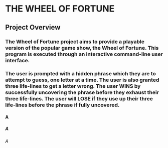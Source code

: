# THE WHEEL OF FORTUNE
## Project Overview
### The Wheel of Fortune project aims to provide a playable version of the popular game show, the Wheel of Fortune. This program is executed through an interactive command-line user interface. 

### The user is prompted with a hidden phrase which they are to attempt to guess, one letter at a time. The user is also granted three life-lines to get a letter wrong. The user WINS by successfully uncovering the phrase before they exhaust their three life-lines. The user will LOSE if they use up their three life-lines before the phrase if fully uncovered. 
#### A
##### A
###### A